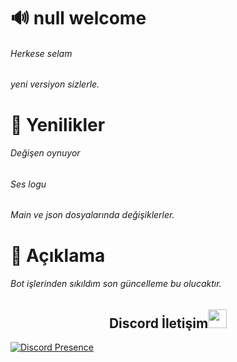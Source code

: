 # 🔊 null welcome
######  Herkese selam
######  yeni versiyon sizlerle.

# 🌟 Yenilikler
###### Değişen oynuyor
###### Ses logu
###### Main ve json dosyalarında değişiklerler.

# 🎀 Açıklama
###### Bot işlerinden sıkıldım son güncelleme bu olucaktır.


<h2 align="center">Discord İletişim<img src="https://raw.githubusercontent.com/iampavangandhi/iampavangandhi/master/gifs/Hi.gif" width="30px"> </h2>

[![Discord Presence](https://lanyard-profile-readme.vercel.app/api/311625016276025364?hideDiscrim=true)](https://discord.com/users/311625016276025364)
